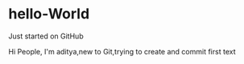 # hello-World
Just started on GitHub

Hi People,
I'm aditya,new to Git,trying to create and commit first text
